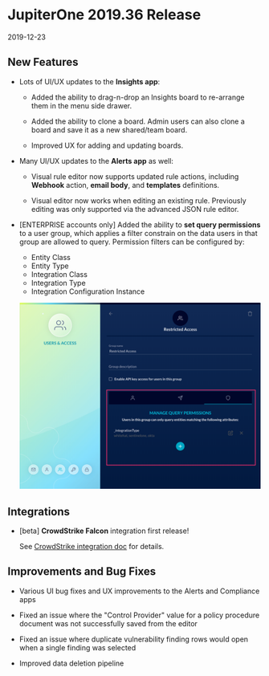 # JupiterOne 2019.36 Release

2019-12-23

## New Features

- Lots of UI/UX updates to the **Insights app**:

  - Added the ability to drag-n-drop an Insights board to re-arrange them in the
    menu side drawer.

  - Added the ability to clone a board. Admin users can also clone a board and
    save it as a new shared/team board.

  - Improved UX for adding and updating boards.

- Many UI/UX updates to the **Alerts app** as well:

  - Visual rule editor now supports updated rule actions, including **Webhook**
    action, **email body**, and **templates** definitions.

  - Visual editor now works when editing an existing rule. Previously editing
    was only supported via the advanced JSON rule editor.

- [ENTERPRISE accounts only] Added the ability to **set query permissions** to a
  user group, which applies a filter constrain on the data users in that group
  are allowed to query. Permission filters can be configured by:
  
  - Entity Class
  - Entity Type
  - Integration Class
  - Integration Type
  - Integration Configuration Instance

  ![user-group-query-permissions](../assets/user-group-query-permissions.png)

## Integrations

- [beta] **CrowdStrike Falcon** integration first release!

  See [CrowdStrike integration doc](../docs/integrations/crowdstrike/index.md)
  for details.

## Improvements and Bug Fixes

- Various UI bug fixes and UX improvements to the Alerts and Compliance apps

- Fixed an issue where the "Control Provider" value for a policy procedure
  document was not successfully saved from the editor

- Fixed an issue where duplicate vulnerability finding rows would open when a
  single finding was selected

- Improved data deletion pipeline
